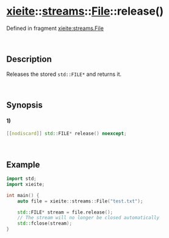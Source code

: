 # [xieite](../../../../../xieite.md)\:\:[streams](../../../../../streams.md)\:\:[File](../../../file.md)\:\:release\(\)
Defined in fragment [xieite:streams.File](../../../../../../src/streams/file.cpp)

&nbsp;

## Description
Releases the stored `std::FILE*` and returns it.

&nbsp;

## Synopsis
#### 1)
```cpp
[[nodiscard]] std::FILE* release() noexcept;
```

&nbsp;

## Example
```cpp
import std;
import xieite;

int main() {
    auto file = xieite::streams::File("test.txt");

    std::FILE* stream = file.release();
    // The stream will no longer be closed automatically
    std::fclose(stream);
}
```
